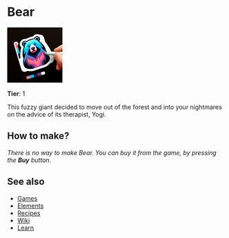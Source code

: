 # Bear

![](../images/item.bear.png)

**Tier**: 1

This fuzzy giant decided to move out of the forest and into your nightmares on the advice of its therapist, Yogi.

## How to make?

_There is no way to make Bear. You can buy it from the game, by pressing the **Buy** button._

## See also

* [Games](/wiki/games)
* [Elements](/wiki/elements)
* [Recipes](/wiki/recipes)
* [Wiki](/wiki/index)
* [Learn](/learn/index)